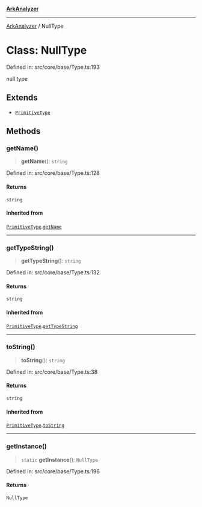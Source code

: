[**ArkAnalyzer**](../README.md)

***

[ArkAnalyzer](../globals.md) / NullType

# Class: NullType

Defined in: src/core/base/Type.ts:193

null type

## Extends

- [`PrimitiveType`](PrimitiveType.md)

## Methods

### getName()

> **getName**(): `string`

Defined in: src/core/base/Type.ts:128

#### Returns

`string`

#### Inherited from

[`PrimitiveType`](PrimitiveType.md).[`getName`](PrimitiveType.md#getname)

***

### getTypeString()

> **getTypeString**(): `string`

Defined in: src/core/base/Type.ts:132

#### Returns

`string`

#### Inherited from

[`PrimitiveType`](PrimitiveType.md).[`getTypeString`](PrimitiveType.md#gettypestring)

***

### toString()

> **toString**(): `string`

Defined in: src/core/base/Type.ts:38

#### Returns

`string`

#### Inherited from

[`PrimitiveType`](PrimitiveType.md).[`toString`](PrimitiveType.md#tostring)

***

### getInstance()

> `static` **getInstance**(): `NullType`

Defined in: src/core/base/Type.ts:196

#### Returns

`NullType`
